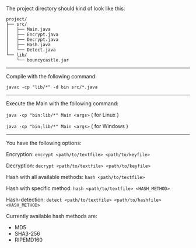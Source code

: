 The project directory should kind of look like this:

```
project/
├── src/
│   ├── Main.java
│   ├── Encrypt.java
│   ├── Decrypt.java
│   ├── Hash.java
│   └── Detect.java
└── lib/
    └── bouncycastle.jar
```

----------------------------------------------------------------------------------------------------------------------------

Compile with the following command:

```javac -cp "lib/*" -d bin src/*.java```

----------------------------------------------------------------------------------------------------------------------------

Execute the Main with the following command:

```java -cp "bin:lib/*" Main <args>``` ( for Linux )

```java -cp "bin;lib/*" Main <args>``` ( for Windows )

----------------------------------------------------------------------------------------------------------------------------

You have the following options:

Encryption: ```encrypt <path/to/textfile> <path/to/keyfile>```

Decryption: ```decrypt <path/to/textfile> <path/to/keyfile>```

Hash with all available methods: ```hash <path/to/textfile>```

Hash with specific method: ```hash <path/to/textfile> <HASH_METHOD>```

Hash-detection: ```detect <path/to/textfile> <path/to/hashfile> <HASH_METHOD>```

Currently available hash methods are:

- MD5
- SHA3-256
- RIPEMD160